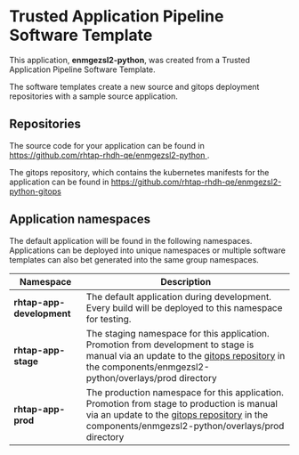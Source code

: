 # Trusted Application Pipeline Software Template

This application, **enmgezsl2-python**, was created from a Trusted Application Pipeline Software Template.

The software templates create a new source and gitops deployment repositories with a sample source application. 

## Repositories

The source code for your application can be found in [https://github.com/rhtap-rhdh-qe/enmgezsl2-python ](https://github.com/rhtap-rhdh-qe/enmgezsl2-python ).
 
The gitops repository, which contains the kubernetes manifests for the application can be found in 
[https://github.com/rhtap-rhdh-qe/enmgezsl2-python-gitops ](https://github.com/rhtap-rhdh-qe/enmgezsl2-python-gitops ) 

## Application namespaces 

The default application will be found in the following namespaces. Applications can be deployed into unique namespaces or multiple software templates can also bet generated into the same group namespaces.  

|  Namespace   |  Description   |  
| -------- | -------- |   
| **rhtap-app-development** | The default application during development. Every build will be deployed to this namespace for testing. | 
| **rhtap-app-stage** | The staging namespace for this application. Promotion from development to stage is manual via an update to the [gitops repository](https://github.com/rhtap-rhdh-qe/enmgezsl2-python-gitops ) in the components/enmgezsl2-python/overlays/prod directory |  
| **rhtap-app-prod** | The production namespace for this application. Promotion from stage to production is manual via an update to the [gitops repository](https://github.com/rhtap-rhdh-qe/enmgezsl2-python-gitops ) in the components/enmgezsl2-python/overlays/prod directory | 